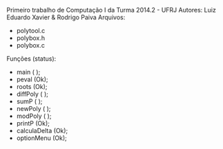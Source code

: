 Primeiro trabalho de Computação I da Turma 2014.2 - UFRJ
Autores: Luiz Eduardo Xavier & Rodrigo Paiva
Arquivos:
- polytool.c
- polybox.h
- polybox.c

Funções (status):

- main ( );
- peval (Ok);
- roots (Ok);
- diffPoly ( );
- sumP ( );
- newPoly ( );
- modPoly ( );
- printP (Ok);
- calculaDelta (Ok);
- optionMenu (Ok);
